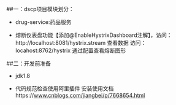 ##一：dscp项目模块划分：
   
   * drug-service:药品服务
       
   * 熔断仪表盘功能【添加@EnableHystrixDashboard注解】，访问：
     http://localhost:8081/hystrix.stream 查看数据
     访问：locahost:8762/hystrix 通过配置查看熔断图形
   
##二：开发前准备
   
   * jdk1.8
     
   * 代码规范检查使用阿里插件
      安装使用文档https://www.cnblogs.com/jiangbei/p/7668654.html


